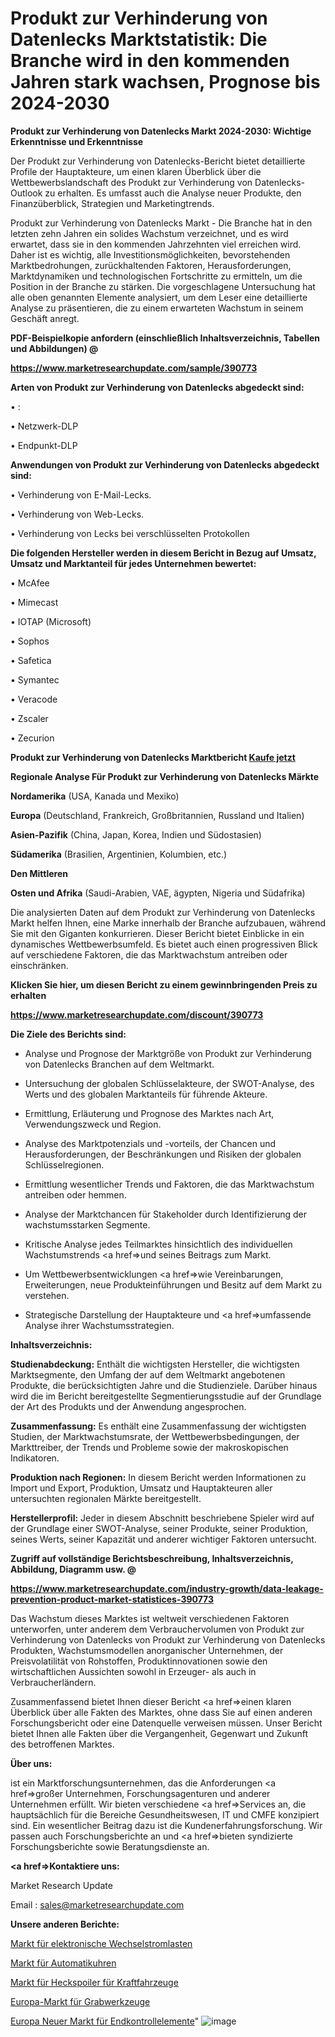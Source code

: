 # Produkt zur Verhinderung von Datenlecks Marktstatistik: Die Branche wird in den kommenden Jahren stark wachsen, Prognose bis 2024-2030

<strong>Produkt zur Verhinderung von Datenlecks Markt 2024-2030: Wichtige Erkenntnisse und Erkenntnisse</strong>

Der Produkt zur Verhinderung von Datenlecks-Bericht bietet detaillierte Profile der Hauptakteure, um einen klaren Überblick über die Wettbewerbslandschaft des Produkt zur Verhinderung von Datenlecks-Outlook zu erhalten. Es umfasst auch die Analyse neuer Produkte, den Finanzüberblick, Strategien und Marketingtrends.

Produkt zur Verhinderung von Datenlecks Markt - Die Branche hat in den letzten zehn Jahren ein solides Wachstum verzeichnet, und es wird erwartet, dass sie in den kommenden Jahrzehnten viel erreichen wird. Daher ist es wichtig, alle Investitionsmöglichkeiten, bevorstehenden Marktbedrohungen, zurückhaltenden Faktoren, Herausforderungen, Marktdynamiken und technologischen Fortschritte zu ermitteln, um die Position in der Branche zu stärken. Die vorgeschlagene Untersuchung hat alle oben genannten Elemente analysiert, um dem Leser eine detaillierte Analyse zu präsentieren, die zu einem erwarteten Wachstum in seinem Geschäft anregt.



<strong><b>PDF-Beispielkopie anfordern (einschließlich Inhaltsverzeichnis, Tabellen und Abbildungen) @ </b></strong>

<strong><a href=https://www.marketresearchupdate.com/sample/390773>

<strong>https://www.marketresearchupdate.com/sample/390773</u></a></strong></strong>



<strong>Arten von Produkt zur Verhinderung von Datenlecks abgedeckt sind:</strong>

• :

• Netzwerk-DLP

• Endpunkt-DLP



<strong>Anwendungen von Produkt zur Verhinderung von Datenlecks abgedeckt sind:</strong>

• Verhinderung von E-Mail-Lecks.

• Verhinderung von Web-Lecks.

• Verhinderung von Lecks bei verschlüsselten Protokollen



<strong>Die folgenden Hersteller werden in diesem Bericht in Bezug auf Umsatz, Umsatz und Marktanteil für jedes Unternehmen bewertet:</strong>

• McAfee

• Mimecast

• IOTAP (Microsoft)

• Sophos

• Safetica

• Symantec

• Veracode

• Zscaler

• Zecurion



<strong>Produkt zur Verhinderung von Datenlecks Marktbericht <a href=https://www.marketresearchupdate.com/buynow/390773>Kaufe jetzt</a></strong>



<strong>Regionale Analyse Für Produkt zur Verhinderung von Datenlecks Märkte</strong>



<strong>Nordamerika</strong> (USA, Kanada und Mexiko)



<strong>Europa</strong> (Deutschland, Frankreich, Großbritannien, Russland und Italien)



<strong>Asien-Pazifik</strong> (China, Japan, Korea, Indien und Südostasien)



<strong>Südamerika</strong> (Brasilien, Argentinien, Kolumbien, etc.)



<strong>Den Mittleren</strong> 

<strong>Osten und Afrika</strong> (Saudi-Arabien, VAE, ägypten, Nigeria und Südafrika)

Die analysierten Daten auf dem Produkt zur Verhinderung von Datenlecks Markt helfen Ihnen, eine Marke innerhalb der Branche aufzubauen, während Sie mit den Giganten konkurrieren. Dieser Bericht bietet Einblicke in ein dynamisches Wettbewerbsumfeld. Es bietet auch einen progressiven Blick auf verschiedene Faktoren, die das Marktwachstum antreiben oder einschränken.



<strong>Klicken Sie hier, um diesen Bericht zu einem gewinnbringenden Preis zu erhalten
</strong>

<strong><a href=https://www.marketresearchupdate.com/discount/390773>https://www.marketresearchupdate.com/discount/390773</b></u></strong></a>



<strong>Die Ziele des Berichts sind:</strong>

- Analyse und Prognose der Marktgröße von Produkt zur Verhinderung von Datenlecks Branchen auf dem Weltmarkt.

- Untersuchung der globalen Schlüsselakteure, der SWOT-Analyse, des Werts und des globalen Marktanteils für führende Akteure.

- Ermittlung, Erläuterung und Prognose des Marktes nach Art, Verwendungszweck und Region.

- Analyse des Marktpotenzials und -vorteils, der Chancen und Herausforderungen, der Beschränkungen und Risiken der globalen Schlüsselregionen.

- Ermittlung wesentlicher Trends und Faktoren, die das Marktwachstum antreiben oder hemmen.

- Analyse der Marktchancen für Stakeholder durch Identifizierung der wachstumsstarken Segmente.

- Kritische Analyse jedes Teilmarktes hinsichtlich des individuellen Wachstumstrends <a href=>und</a> seines Beitrags zum Markt.

- Um Wettbewerbsentwicklungen <a href=>wie</a> Vereinbarungen, Erweiterungen, neue Produkteinführungen und Besitz auf dem Markt zu verstehen.

- Strategische Darstellung der Hauptakteure und <a href=>umfas</a>sende Analyse ihrer Wachstumsstrategien.



<strong>Inhaltsverzeichnis:</strong>



<strong>Studienabdeckung:</strong> Enthält die wichtigsten Hersteller, die wichtigsten Marktsegmente, den Umfang der auf dem Weltmarkt angebotenen Produkte, die berücksichtigten Jahre und die Studienziele. Darüber hinaus wird die im Bericht bereitgestellte Segmentierungsstudie auf der Grundlage der Art des Produkts und der Anwendung angesprochen.



<strong>Zusammenfassung:</strong> Es enthält eine Zusammenfassung der wichtigsten Studien, der Marktwachstumsrate, der Wettbewerbsbedingungen, der Markttreiber, der Trends und Probleme sowie der makroskopischen Indikatoren.



<strong>Produktion nach Regionen:</strong> In diesem Bericht werden Informationen zu Import und Export, Produktion, Umsatz und Hauptakteuren aller untersuchten regionalen Märkte bereitgestellt.



<strong>Herstellerprofil:</strong> Jeder in diesem Abschnitt beschriebene Spieler wird auf der Grundlage einer SWOT-Analyse, seiner Produkte, seiner Produktion, seines Werts, seiner Kapazität und anderer wichtiger Faktoren untersucht.



<strong><b>Zugriff auf vollständige Berichtsbeschreibung, Inhaltsverzeichnis, Abbildung, Diagramm usw. @ </b></strong>

<strong><a href=https://www.marketresearchupdate.com/industry-growth/data-leakage-prevention-product-market-statistices-390773>https://www.marketresearchupdate.com/industry-growth/data-leakage-prevention-product-market-statistices-390773</a></strong>

Das Wachstum dieses Marktes ist weltweit verschiedenen Faktoren unterworfen, unter anderem dem Verbrauchervolumen von Produkt zur Verhinderung von Datenlecks von Produkt zur Verhinderung von Datenlecks Produkten, Wachstumsmodellen anorganischer Unternehmen, der Preisvolatilität von Rohstoffen, Produktinnovationen sowie den wirtschaftlichen Aussichten sowohl in Erzeuger- als auch in Verbraucherländern.

Zusammenfassend bietet Ihnen dieser Bericht <a href=>einen</a> klaren Überblick über alle Fakten des Marktes, ohne dass Sie auf einen anderen Forschungsbericht oder eine Datenquelle verweisen müssen. Unser Bericht bietet Ihnen alle Fakten über die Vergangenheit, Gegenwart und Zukunft des betroffenen Marktes.



<strong>Über uns:</strong>

 ist ein Marktforschungsunternehmen, das die Anforderungen <a href=>großer</a> Unternehmen, Forschungsagenturen und anderer Unternehmen erfüllt. Wir bieten verschiedene <a href=>Services</a> an, die hauptsächlich für die Bereiche Gesundheitswesen, IT und CMFE konzipiert sind. Ein wesentlicher Beitrag dazu ist die Kundenerfahrungsforschung. Wir passen auch Forschungsberichte an und <a href=>bieten</a> syndizierte Forschungsberichte sowie Beratungsdienste an.



<strong><a href=>Kontaktiere uns:</a></strong>

Market Research Update

Email : sales@marketresearchupdate.com



<strong>Unsere anderen Berichte:</strong>

<a href=https://www.linkedin.com/pulse/ac-electronic-loads-market-analyzing-latest-developments>Markt für elektronische Wechselstromlasten</a>

<a href=https://www.linkedin.com/pulse/automatic-watches-market-industry-analysis-segments>Markt für Automatikuhren</a>

<a href=https://www.linkedin.com/pulse/automotive-rear-spoiler-market-report-2023-top-company>Markt für Heckspoiler für Kraftfahrzeuge</a>

<a href=https://www.linkedin.com/pulse/europe-digging-tools-market-future-demand-analysis>Europa-Markt für Grabwerkzeuge</a>

<a href=https://www.linkedin.com/pulse/europe-new-final-controlling-element-market>Europa Neuer Markt für Endkontrollelemente</a>"
![image](https://github.com/Gayatrikarjule/Market-Analysis-361/assets/97346546/ed38acdb-1845-495d-8b80-13ce07b3be3b)
